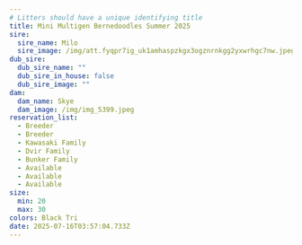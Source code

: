 ```yaml
---
# Litters should have a unique identifying title
title: Mini Multigen Bernedoodles Summer 2025
sire:
  sire_name: Milo
  sire_image: /img/att.fyqpr7ig_uk1amhaspzkgx3ogznrnkgg2yxwrhgc7nw.jpeg
dub_sire:
  dub_sire_name: ""
  dub_sire_in_house: false
  dub_sire_image: ""
dam:
  dam_name: Skye
  dam_image: /img/img_5399.jpeg
reservation_list:
  - Breeder
  - Breeder
  - Kawasaki Family
  - Dvir Family
  - Bunker Family
  - Available
  - Available
  - Available
size:
  min: 20
  max: 30
colors: Black Tri
date: 2025-07-16T03:57:04.733Z
---
```

